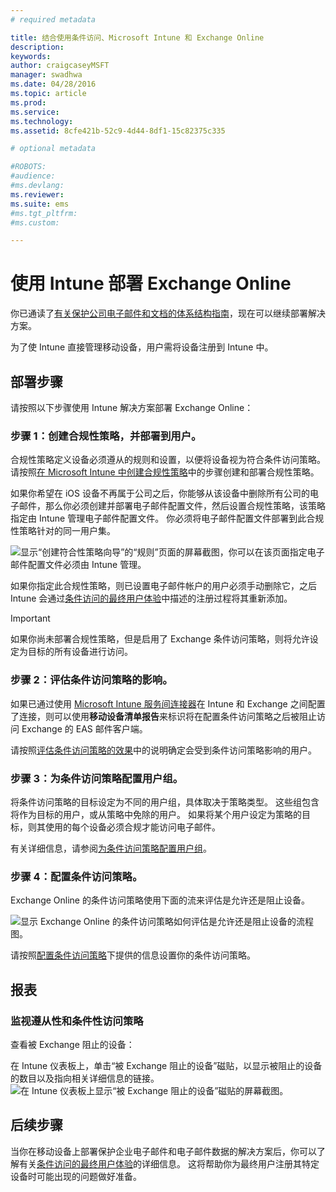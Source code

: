 ```yaml
---
# required metadata

title: 结合使用条件访问、Microsoft Intune 和 Exchange Online
description:
keywords:
author: craigcaseyMSFT
manager: swadhwa
ms.date: 04/28/2016
ms.topic: article
ms.prod:
ms.service:
ms.technology:
ms.assetid: 8cfe421b-52c9-4d44-8df1-15c82375c335

# optional metadata

#ROBOTS:
#audience:
#ms.devlang:
ms.reviewer: 
ms.suite: ems
#ms.tgt_pltfrm:
#ms.custom:

---
```


# 使用 Intune 部署 Exchange Online

你已通读了[有关保护公司电子邮件和文档的体系结构指南](architecture-guidance-for-protecting-company-email-and-documents.md)，现在可以继续部署解决方案。

为了使 Intune 直接管理移动设备，用户需将设备注册到 Intune 中。

## 部署步骤
请按照以下步骤使用 Intune 解决方案部署 Exchange Online：

### 步骤 1：创建合规性策略，并部署到用户。
合规性策略定义设备必须遵从的规则和设置，以便将设备视为符合条件访问策略。 请按照[在 Microsoft Intune 中创建合规性策略](/intune/deployuse/create-a-device-compliance-policy-in-microsoft-intune)中的步骤创建和部署合规性策略。

如果你希望在 iOS 设备不再属于公司之后，你能够从该设备中删除所有公司的电子邮件，那么你必须创建并部署电子邮件配置文件，然后设置合规性策略，该策略指定由 Intune 管理电子邮件配置文件。 你必须将电子邮件配置文件部署到此合规性策略针对的同一用户集。

![显示“创建符合性策略向导”的“规则”页面的屏幕截图，你可以在该页面指定电子邮件配置文件必须由 Intune 管理。](./media/ProtectEmail/Hybrid-Onprem-ExchSrvr-Wizard6.PNG)

如果你指定此合规性策略，则已设置电子邮件帐户的用户必须手动删除它，之后 Intune 会通过[条件访问的最终用户体验](end-user-experience-conditional-access.md)中描述的注册过程将其重新添加。

> [!IMPORTANT]
> 如果你尚未部署合规性策略，但是启用了 Exchange 条件访问策略，则将允许设定为目标的所有设备进行访问。

### 步骤 2：评估条件访问策略的影响。
如果已通过使用 [Microsoft Intune 服务间连接器](/intune/deployuse/intune-service-to-service-exchange-connector)在 Intune 和 Exchange 之间配置了连接，则可以使用**移动设备清单报告**来标识将在配置条件访问策略之后被阻止访问 Exchange 的 EAS 邮件客户端。

请按照[评估条件访问策略的效果](/intune/deployuse/restrict-access-to-exchange-online-with-microsoft-intune#configure-conditional-access)中的说明确定会受到条件访问策略影响的用户。

### 步骤 3：为条件访问策略配置用户组。
将条件访问策略的目标设定为不同的用户组，具体取决于策略类型。 这些组包含将作为目标的用户，或从策略中免除的用户。 如果将某个用户设定为策略的目标，则其使用的每个设备必须合规才能访问电子邮件。

有关详细信息，请参阅[为条件访问策略配置用户组](/intune/deployuse/restrict-access-to-exchange-online-with-microsoft-intune#configure-conditional-access)。

### 步骤 4：配置条件访问策略。
Exchange Online 的条件访问策略使用下面的流来评估是允许还是阻止设备。

![显示 Exchange Online 的条件访问策略如何评估是允许还是阻止设备的流程图。](./media/ProtectEmail/conditional-access-8-1.png)

请按照[配置条件访问策略](/intune/deployuse/restrict-access-to-exchange-online-with-microsoft-intune#configure-conditional-access)下提供的信息设置你的条件访问策略。



## 报表

### 监视遵从性和条件性访问策略
查看被 Exchange 阻止的设备：

在 Intune 仪表板上，单击“被 Exchange 阻止的设备”磁贴，以显示被阻止的设备的数目以及指向相关详细信息的链接。
![在 Intune 仪表板上显示“被 Exchange 阻止的设备”磁贴的屏幕截图。](./media/ProtectEmail/intune-sa-6blocked-devices.PNG)



## 后续步骤
当你在移动设备上部署保护企业电子邮件和电子邮件数据的解决方案后，你可以了解有关[条件访问的最终用户体验](end-user-experience-conditional-access.md)的详细信息。 这将帮助你为最终用户注册其特定设备时可能出现的问题做好准备。


<!--HONumber=Apr16_HO4-->


